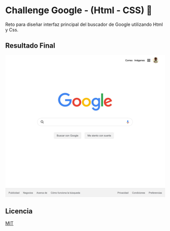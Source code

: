 # Challenge Google - (Html - CSS) 🚀

Reto para diseñar interfaz principal del buscador de Google utilizando Html y Css.

## Resultado Final

![](/screenshot.jpg?raw=true 'Screenshot')

## Licencia

[MIT](https://choosealicense.com/licenses/mit/)
